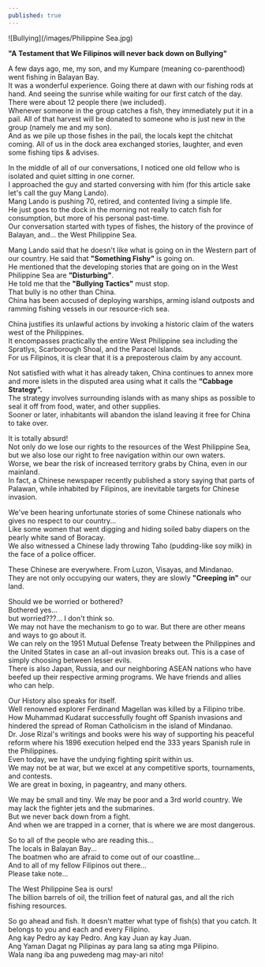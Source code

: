 ```yaml
---
published: true
---
```

![Bullying](/images/Philippine Sea.jpg)

**"A Testament that We Filipinos will never back down on Bullying"**

A few days ago, me, my son, and my Kumpare (meaning co-parenthood) went fishing in Balayan Bay.   
It was a wonderful experience. Going there at dawn with our fishing rods at hand. And seeing the sunrise while waiting for our first catch of the day.   
There were about 12 people there (we included).   
Whenever someone in the group catches a fish, they immediately put it in a pail. 
All of that harvest will be donated to someone who is just new in the group (namely me and my son).   
And as we pile up those fishes in the pail, the locals kept the chitchat coming. All of us in the dock area exchanged stories, laughter, and even some fishing tips & advises.

In the middle of all of our conversations, I noticed one old fellow who is isolated and quiet sitting in one corner.   
I approached the guy and started conversing with him (for this article sake let's call the guy Mang Lando).   
Mang Lando is pushing 70, retired, and contented living a simple life.   
He just goes to the dock in the morning not really to catch fish for consumption, but more of his personal past-time.   
Our conversation started with types of fishes, the history of the province of Balayan, and... 
the West Philippine Sea.

Mang Lando said that he doesn't like what is going on in the Western part of our country. He said that **"Something Fishy"** is going on.   
He mentioned that the developing stories that are going on in the West Philippine Sea are **"Disturbing"**.   
He told me that the **"Bullying Tactics"** must stop.   
That bully is no other than China.   
China has been accused of deploying warships, arming island outposts and ramming fishing vessels in our resource-rich sea.

China justifies its unlawful actions by invoking a historic claim of the waters west of the Philippines.   
It encompasses practically the entire West Philippine sea including the Spratlys, Scarborough Shoal, and the Paracel Islands.   
For us Filipinos, it is clear that it is a preposterous claim by any account.

Not satisfied with what it has already taken, China continues to annex more and more islets in the disputed area using what it calls the **“Cabbage Strategy”.**   
The strategy involves surrounding islands with as many ships as possible to seal it off from food, water, and other supplies.   
Sooner or later, inhabitants will abandon the island leaving it free for China to take over.

It is totally absurd!   
Not only do we lose our rights to the resources of the West Philippine Sea, but we also lose our right to free navigation within our own waters.   
Worse, we bear the risk of increased territory grabs by China, even in our mainland.   
In fact, a Chinese newspaper recently published a story saying that parts of Palawan, while inhabited by Filipinos, are inevitable targets for Chinese invasion.

We've been hearing unfortunate stories of some Chinese nationals who gives no respect to our country...   
Like some women that went digging and hiding soiled baby diapers on the pearly white sand of Boracay.   
We also witnessed a Chinese lady throwing Taho (pudding-like soy milk) in the face of a police officer. 

These Chinese are everywhere. From Luzon, Visayas, and Mindanao.   
They are not only occupying our waters, they are slowly **"Creeping in"** our land.

Should we be worried or bothered?   
Bothered yes...   
but worried???... I don't think so.   
We may not have the mechanism to go to war. But there are other means and ways to go about it.   
We can rely on the 1951 Mutual Defense Treaty between the Philippines and the United States in case an all-out invasion breaks out.  This is a case of simply choosing between lesser evils.   
There is also Japan, Russia, and our neighboring ASEAN nations who have beefed up their respective arming programs. We have friends and allies who can help.

Our History also speaks for itself.   
Well renowned explorer Ferdinand Magellan was killed by a Filipino tribe.   
How Muhammad Kudarat successfully fought off Spanish invasions and hindered the spread of Roman Catholicism in the island of Mindanao.   
Dr. Jose Rizal's writings and books were his way of supporting his peaceful reform where his 1896 execution helped end the 333 years Spanish rule in the Philippines.   
Even today, we have the undying fighting spirit within us.   
We may not be at war, but we excel at any competitive sports, tournaments, and contests.   
We are great in boxing, in pageantry, and many others. 

We may be small and tiny. We may be poor and a 3rd world country. We may lack the fighter jets and the submarines.   
But we never back down from a fight.   
And when we are trapped in a corner, that is where we are most dangerous.

So to all of the people who are reading this...   
The locals in Balayan Bay...   
The boatmen who are afraid to come out of our coastline...   
And to all of my fellow Filipinos out there...   
Please take note... 

The West Philippine Sea is ours!   
The billion barrels of oil, the trillion feet of natural gas, and all the rich fishing resources. 

So go ahead and fish. It doesn't matter what type of fish(s) that you catch. It belongs to you and each and every Filipino.   
Ang kay Pedro ay kay Pedro. Ang kay Juan ay kay Juan.   
Ang Yaman Dagat ng Pilipinas ay para lang sa ating mga Pilipino.   
Wala nang iba ang puwedeng mag may-ari nito!  

